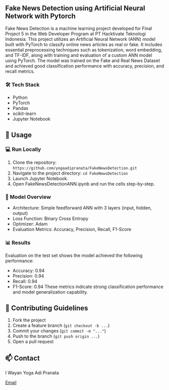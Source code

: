 ## Fake News Detection using Artificial Neural Network with Pytorch

Fake News Detection is a machine learning project developed for Final Project 5 in the Web Developer Program at PT Hacktivate Teknologi Indonesia. This project utilizes an Artificial Neural Network (ANN) model built with PyTorch to classify online news articles as real or fake. It includes essential preprocessing techniques such as tokenization, word embedding, and TF-IDF, along with training and evaluation of a custom ANN model using PyTorch. The model was trained on the Fake and Real News Dataset and achieved good classification performance with accuracy, precision, and recall metrics.

### 🛠️ Tech Stack
* Python
* PyTorch
* Pandas
* scikit-learn
* Jupyter Notebook

## 🚀 Usage

### 💻 Run Locally
1. Clone the repository:
```https://github.com/yogaadipranata/FakeNewsDetection.git```
2. Navigate to the project directory:
```cd FakeNewsDetection```
3. Launch Jupyter Notebook.
4. Open FakeNewsDetectionANN.ipynb and run the cells step-by-step.

### 🔗 Model Overview
* Architecture: Simple feedforward ANN with 3 layers (input, hidden, output)
* Loss Function: Binary Cross Entropy
* Optimizer: Adam
* Evaluation Metrics: Accuracy, Precision, Recall, F1-Score

### 📊 Results
Evaluation on the test set shows the model achieved the following performance:
* Accuracy: 0.94
* Precision: 0.94
* Recall: 0.94
* F1-Score: 0.94
These metrics indicate strong classification performance and model generalization capability.

## 🤝 Contributing Guidelines
1. Fork the project
2. Create a feature branch (```git checkout -b ...```)
3. Commit your changes (```git commit -m "..."```)
4. Push to the branch (```git push origin ...```)
5. Open a pull request

## 📫 Contact
I Wayan Yoga Adi Pranata

[Email](mailto:yogaadipranata10@gmail.com)
